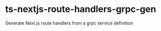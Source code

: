 # ts-nextjs-route-handlers-grpc-gen
Generate Next.js route handlers from a grpc service definition 
